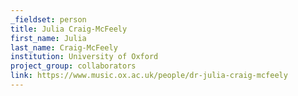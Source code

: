 ```yaml
---
_fieldset: person
title: Julia Craig-McFeely
first_name: Julia
last_name: Craig-McFeely
institution: University of Oxford
project_group: collaborators
link: https://www.music.ox.ac.uk/people/dr-julia-craig-mcfeely
---
```


